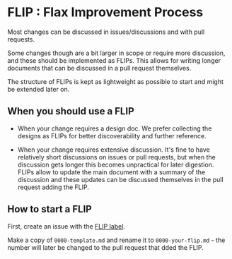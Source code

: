 # FLIP : Flax Improvement Process

Most changes can be discussed in issues/discussions and with pull requests.

Some changes though are a bit larger in scope or require more discussion, and
these should be implemented as FLIPs. This allows for writing longer documents
that can be discussed in a pull request themselves.

The structure of FLIPs is kept as lightweight as possible to start and might
be extended later on.

## When you should use a FLIP

- When your change requires a design doc. We prefer collecting the designs as
  FLIPs for better discoverability and further reference.

- When your change requires extensive discussion. It's fine to have relatively
  short discussions on issues or pull requests, but when the discussion gets
  longer this becomes unpractical for later digestion. FLIPs allow to update the
  main document with a summary of the discussion and these updates can be
  discussed themselves in the pull request adding the FLIP.

## How to start a FLIP

First, create an issue with the [FLIP label].

Make a copy of `0000-template.md` and rename it to `0000-your-flip.md` - the
number will later be changed to the pull request that dded the FLIP.

[FLIP label]: https://github.com/google/flax/issues?q=label%3A%22Type%3A+FLIP%22